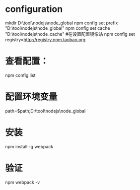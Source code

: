 # configuration
mkdir D:\tool\nodejs\node_global
npm config set prefix "D:\tool\nodejs\node_global"
npm config set cache "D:\tool\nodejs\node_cache"
#在设置配置镜像站
npm config set registry=http://registry.npm.taobao.org
# 查看配置：
npm config list

# 配置环境变量
path=$path;D:\tool\nodejs\node_global
# 安装
npm install -g webpack 
# 验证
npm webpack -v
